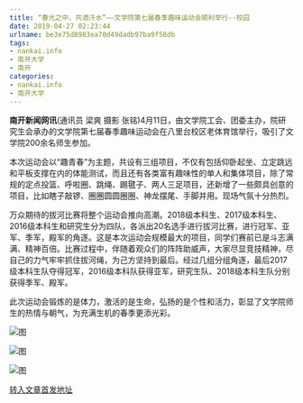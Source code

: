 ```yaml
---
title: “春光之中，共洒汗水”——文学院第七届春季趣味运动会顺利举行--校园
date: 2019-04-27 02:23:44
urlname: be3e75d8983ea70d49dadb97ba9f58db
tags: 
- nankai.info
- 南开大学
- 南开
categories:
- nankai.info
- 南开大学
---
```


**南开新闻网讯**(通讯员 梁爽 摄影 张铭)4月11日，由文学院工会、团委主办，院研究生会承办的文学院第七届春季趣味运动会在八里台校区老体育馆举行，吸引了文学院200余名师生参加。

本次运动会以“趣青春”为主题，共设有三组项目，不仅有包括仰卧起坐、立定跳远和平板支撑在内的体能测试，而且还有各类富有趣味性的单人和集体项目，除了常规的定点投篮、呼啦圈、跳绳、踢毽子、两人三足项目，还新增了一些颇具创意的项目，比如瞎子敲锣、圈圈圆圆圈圈、神龙摆尾、手脚并用。现场气氛十分热烈。

万众期待的拔河比赛将整个运动会推向高潮。2018级本科生、2017级本科生、2016级本科生和研究生分为四队，各派出20名选手进行拔河比赛，进行冠军、亚军、季军，殿军的角逐。这是本次运动会规模最大的项目，同学们赛前已是斗志满满、精神百倍。比赛过程中，伴随着观众们的阵阵助威声，大家尽显竞技精神，尽自己的力气牢牢抓住拔河绳，为己方坚持到最后。经过几组分组角逐，最后2017级本科生队夺得冠军，2016级本科队获得亚军，研究生队、2018级本科生队分别获得季军、殿军。

此次运动会锻炼的是体力，激活的是生命，弘扬的是个性和活力，彰显了文学院师生的热情与朝气，为充满生机的春季更添光彩。

![图](http://news.nankai.edu.cn/pic/0/00/34/97/349728_929632.jpg)

![图](http://news.nankai.edu.cn/pic/0/00/34/97/349727_192209.jpg)

![图](http://news.nankai.edu.cn/pic/0/00/34/97/349726_721929.jpg)

[转入文章首发地址](http://news.nankai.edu.cn/qqxy/system/2019/04/17/000445616.shtml)